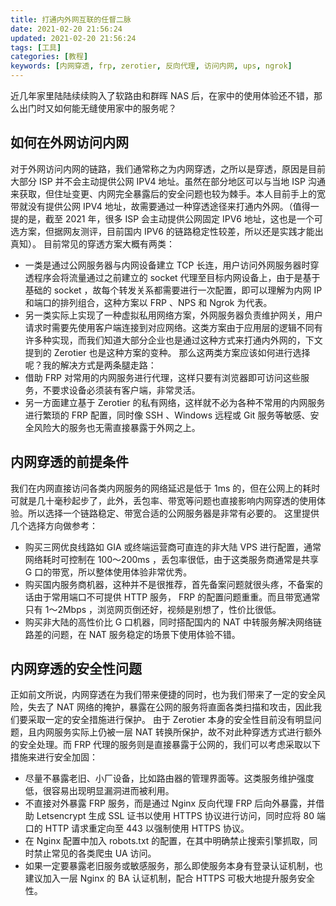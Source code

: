 ```yaml
---
title: 打通内外网互联的任督二脉
date: 2021-02-20 21:56:24
updated: 2021-02-20 21:56:24
tags: [工具]
categories: [教程]
keywords: [内网穿透, frp, zerotier, 反向代理, 访问内网, ups, ngrok]
---
```

近几年家里陆陆续续购入了软路由和群晖 NAS 后，在家中的使用体验还不错，那么出门时又如何能无缝使用家中的服务呢？
## 如何在外网访问内网
对于外网访问内网的链路，我们通常称之为内网穿透，之所以是穿透，原因是目前大部分 ISP 并不会主动提供公网 IPV4 地址。虽然在部分地区可以与当地 ISP 沟通来获取，但住址变更、内网完全暴露后的安全问题也较为棘手。本人目前手上的宽带就没有提供公网 IPV4 地址，故需要通过一种穿透途径来打通内外网。（值得一提的是，截至 2021 年，很多 ISP 会主动提供公网固定 IPV6 地址，这也是一个可选方案，但据网友测评，目前国内 IPV6 的链路稳定性较差，所以还是实践才能出真知）。
目前常见的穿透方案大概有两类：
- 一类是通过公网服务器与内网设备建立 TCP 长连，用户访问外网服务器时穿透程序会将流量通过之前建立的 socket 代理至目标内网设备上，由于是基于基础的 socket ，故每个转发关系都需要进行一次配置，即可以理解为内网 IP 和端口的排列组合，这种方案以 FRP 、NPS 和 Ngrok 为代表。
- 另一类实际上实现了一种虚拟私用网络方案，外网服务器负责维护网关，用户请求时需要先使用客户端连接到对应网络。这类方案由于应用层的逻辑不同有许多种实现，而我们知道大部分企业也是通过这种方式来打通内外网的，下文提到的 Zerotier 也是这种方案的变种。
那么这两类方案应该如何进行选择呢？我的解决方式是两条腿走路：
- 借助 FRP 对常用的内网服务进行代理，这样只要有浏览器即可访问这些服务，不要求设备必须装有客户端，非常灵活。
- 另一方面建立基于 Zerotier 的私有网络，这样就不必为各种不常用的内网服务进行繁琐的 FRP 配置，同时像 SSH 、Windows 远程或 Git 服务等敏感、安全风险大的服务也无需直接暴露于外网之上。
## 内网穿透的前提条件
我们在内网直接访问各类内网服务的网络延迟是低于 1ms 的，但在公网上的耗时可就是几十毫秒起步了，此外，丢包率、带宽等问题也直接影响内网穿透的使用体验。所以选择一个链路稳定、带宽合适的公网服务器是非常有必要的。
这里提供几个选择方向做参考：
- 购买三网优良线路如 GIA 或终端运营商可直连的非大陆 VPS 进行配置，通常网络耗时可控制在 100～200ms ，丢包率很低，由于这类服务商通常是共享 G 口的带宽，所以整体使用体验非常优秀。
- 购买国内服务商机器，这种并不是很推荐，首先备案问题就很头疼，不备案的话由于常用端口不可提供 HTTP 服务， FRP 的配置问题重重。而且带宽通常只有 1～2Mbps ，浏览网页倒还好，视频是别想了，性价比很低。
- 购买非大陆的高性价比 G 口机器，同时搭配国内的 NAT 中转服务解决网络链路差的问题，在 NAT 服务稳定的场景下使用体验不错。
## 内网穿透的安全性问题
正如前文所说，内网穿透在为我们带来便捷的同时，也为我们带来了一定的安全风险，失去了 NAT 网络的掩护，暴露在公网的服务将直面各类扫描和攻击，因此我们要采取一定的安全措施进行保护。
由于 Zerotier 本身的安全性目前没有明显问题，且内网服务实际上仍被一层 NAT 转换所保护，故不对此种穿透方式进行额外的安全处理。而 FRP 代理的服务则是直接暴露于公网的，我们可以考虑采取以下措施来进行安全加固：
- 尽量不暴露老旧、小厂设备，比如路由器的管理界面等。这类服务维护强度低，很容易出现明显漏洞进而被利用。
- 不直接对外暴露 FRP 服务，而是通过 Nginx 反向代理 FRP 后向外暴露，并借助 Letsencrypt 生成 SSL 证书以使用 HTTPS 协议进行访问，同时应将 80 端口的 HTTP 请求重定向至 443 以强制使用 HTTPS 协议。
- 在 Nginx 配置中加入 robots.txt 的配置，在其中明确禁止搜索引擎抓取，同时禁止常见的各类爬虫 UA 访问。
- 如果一定要暴露老旧服务或敏感服务，那么即使服务本身有登录认证机制，也建议加入一层 Nginx 的 BA 认证机制，配合 HTTPS 可极大地提升服务安全性。
